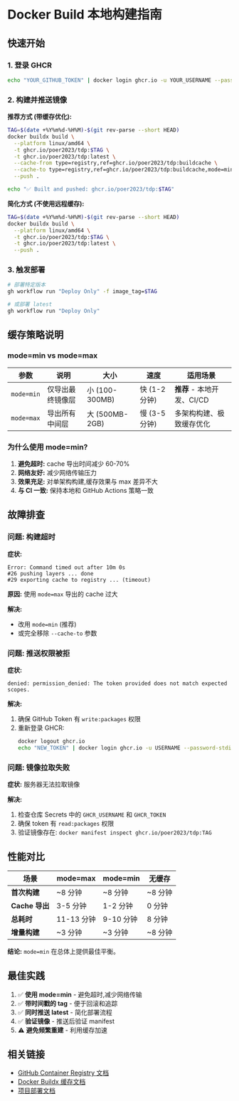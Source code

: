 # Docker Build 本地构建指南

## 快速开始

### 1. 登录 GHCR

```bash
echo "YOUR_GITHUB_TOKEN" | docker login ghcr.io -u YOUR_USERNAME --password-stdin
```

### 2. 构建并推送镜像

**推荐方式 (带缓存优化):**

```bash
TAG=$(date +%Y%m%d-%H%M)-$(git rev-parse --short HEAD)
docker buildx build \
  --platform linux/amd64 \
  -t ghcr.io/poer2023/tdp:$TAG \
  -t ghcr.io/poer2023/tdp:latest \
  --cache-from type=registry,ref=ghcr.io/poer2023/tdp:buildcache \
  --cache-to type=registry,ref=ghcr.io/poer2023/tdp:buildcache,mode=min \
  --push .

echo "✅ Built and pushed: ghcr.io/poer2023/tdp:$TAG"
```

**简化方式 (不使用远程缓存):**

```bash
TAG=$(date +%Y%m%d-%H%M)-$(git rev-parse --short HEAD)
docker buildx build \
  --platform linux/amd64 \
  -t ghcr.io/poer2023/tdp:$TAG \
  -t ghcr.io/poer2023/tdp:latest \
  --push .
```

### 3. 触发部署

```bash
# 部署特定版本
gh workflow run "Deploy Only" -f image_tag=$TAG

# 或部署 latest
gh workflow run "Deploy Only"
```

## 缓存策略说明

### mode=min vs mode=max

| 参数       | 说明             | 大小           | 速度         | 适用场景                   |
| ---------- | ---------------- | -------------- | ------------ | -------------------------- |
| `mode=min` | 仅导出最终镜像层 | 小 (100-300MB) | 快 (1-2分钟) | **推荐** - 本地开发、CI/CD |
| `mode=max` | 导出所有中间层   | 大 (500MB-2GB) | 慢 (3-5分钟) | 多架构构建、极致缓存优化   |

### 为什么使用 mode=min?

1. **避免超时:** cache 导出时间减少 60-70%
2. **网络友好:** 减少网络传输压力
3. **效果充足:** 对单架构构建,缓存效果与 max 差异不大
4. **与 CI 一致:** 保持本地和 GitHub Actions 策略一致

## 故障排查

### 问题: 构建超时

**症状:**

```
Error: Command timed out after 10m 0s
#26 pushing layers ... done
#29 exporting cache to registry ... (timeout)
```

**原因:** 使用 `mode=max` 导出的 cache 过大

**解决:**

- 改用 `mode=min` (推荐)
- 或完全移除 `--cache-to` 参数

### 问题: 推送权限被拒

**症状:**

```
denied: permission_denied: The token provided does not match expected scopes.
```

**解决:**

1. 确保 GitHub Token 有 `write:packages` 权限
2. 重新登录 GHCR:
   ```bash
   docker logout ghcr.io
   echo "NEW_TOKEN" | docker login ghcr.io -u USERNAME --password-stdin
   ```

### 问题: 镜像拉取失败

**症状:** 服务器无法拉取镜像

**解决:**

1. 检查仓库 Secrets 中的 `GHCR_USERNAME` 和 `GHCR_TOKEN`
2. 确保 token 有 `read:packages` 权限
3. 验证镜像存在: `docker manifest inspect ghcr.io/poer2023/tdp:TAG`

## 性能对比

| 场景           | mode=max   | mode=min  | 无缓存  |
| -------------- | ---------- | --------- | ------- |
| **首次构建**   | ~8 分钟    | ~8 分钟   | ~8 分钟 |
| **Cache 导出** | 3-5 分钟   | 1-2 分钟  | 0 分钟  |
| **总耗时**     | 11-13 分钟 | 9-10 分钟 | 8 分钟  |
| **增量构建**   | ~3 分钟    | ~3 分钟   | ~8 分钟 |

**结论:** `mode=min` 在总体上提供最佳平衡。

## 最佳实践

1. ✅ **使用 mode=min** - 避免超时,减少网络传输
2. ✅ **带时间戳的 tag** - 便于回滚和追踪
3. ✅ **同时推送 latest** - 简化部署流程
4. ✅ **验证镜像** - 推送后验证 manifest
5. ⚠️ **避免频繁重建** - 利用缓存加速

## 相关链接

- [GitHub Container Registry 文档](https://docs.github.com/packages/working-with-a-github-packages-registry/working-with-the-container-registry)
- [Docker Buildx 缓存文档](https://docs.docker.com/build/cache/backends/)
- [项目部署文档](../README.md#deployment)
